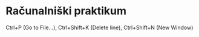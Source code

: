 # Računalniški praktikum
Ctrl+P (Go to File...),
Ctrl+Shift+K (Delete line),
Ctrl+Shift+N (New Window)
